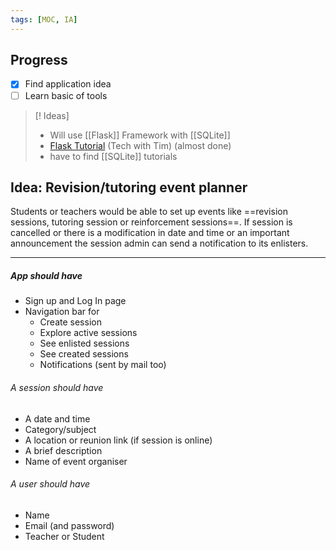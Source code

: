 ```yaml
---
tags: [MOC, IA]
---
```

## Progress
- [x] Find application idea
- [ ] Learn basic of tools

> [! Ideas]
> - Will use [[Flask]] Framework with [[SQLite]]
> - [Flask Tutorial](https://youtube.com/playlist?list=PLzMcBGfZo4-n4vJJybUVV3Un_NFS5EOgX) (Tech with Tim) (almost done)
> - have to find [[SQLite]] tutorials 

## Idea: Revision/tutoring event planner
Students or teachers would be able to set up events like ==revision sessions, tutoring session or reinforcement sessions==.
If session is cancelled or there is a modification in date and time or an important announcement the session admin can send a notification to its enlisters.
***
##### App should have
- Sign up and Log In page
- Navigation bar for
	- Create session
	- Explore active sessions
	- See enlisted sessions 
	- See created sessions 
	- Notifications (sent by mail too)
###### A session should have
- A date and time
- Category/subject
- A location or reunion link (if session is online)
- A brief description
- Name of event organiser
###### A user should have
- Name
- Email (and password)
- Teacher or Student

